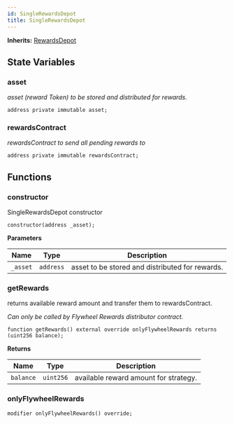 ```yaml
---
id: SingleRewardsDepot
title: SingleRewardsDepot
---
```


**Inherits:**
[RewardsDepot](/rewards/depots/RewardsDepot.sol/abstract.RewardsDepot.md)


## State Variables
### asset
*asset (reward Token) to be stored and distributed for rewards.*


```solidity
address private immutable asset;
```


### rewardsContract
*rewardsContract to send all pending rewards to*


```solidity
address private immutable rewardsContract;
```


## Functions
### constructor

SingleRewardsDepot constructor


```solidity
constructor(address _asset);
```
**Parameters**

|Name|Type|Description|
|----|----|-----------|
|`_asset`|`address`|asset to be stored and distributed for rewards.|


### getRewards

returns available reward amount and transfer them to rewardsContract.

*Can only be called by Flywheel Rewards distributor contract.*


```solidity
function getRewards() external override onlyFlywheelRewards returns (uint256 balance);
```
**Returns**

|Name|Type|Description|
|----|----|-----------|
|`balance`|`uint256`|available reward amount for strategy.|


### onlyFlywheelRewards


```solidity
modifier onlyFlywheelRewards() override;
```

